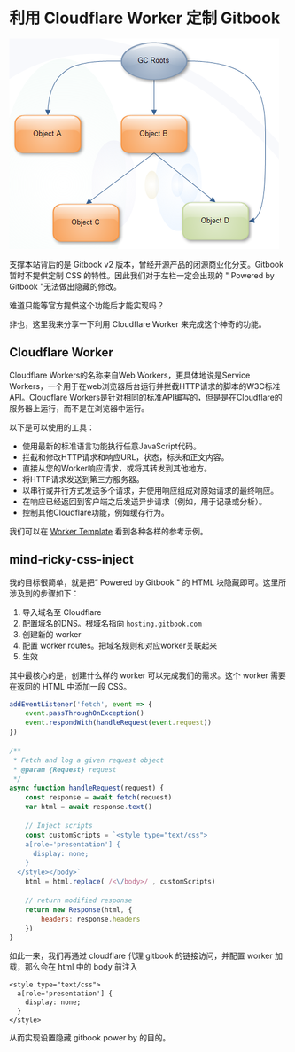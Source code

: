 # 利用 Cloudflare Worker 定制 Gitbook

![](../.gitbook/assets/image%20%2847%29.png)

支撑本站背后的是 Gitbook v2 版本，曾经开源产品的闭源商业化分支。Gitbook 暂时不提供定制 CSS 的特性。因此我们对于左栏一定会出现的 " Powered by Gitbook "无法做出隐藏的修改。

难道只能等官方提供这个功能后才能实现吗？

非也，这里我来分享一下利用 Cloudflare Worker 来完成这个神奇的功能。

## Cloudflare Worker

Cloudflare Workers的名称来自Web Workers，更具体地说是Service Workers，一个用于在web浏览器后台运行并拦截HTTP请求的脚本的W3C标准API。Cloudflare Workers是针对相同的标准API编写的，但是是在Cloudflare的服务器上运行，而不是在浏览器中运行。

以下是可以使用的工具：

* 使用最新的标准语言功能执行任意JavaScript代码。
* 拦截和修改HTTP请求和响应URL，状态，标头和正文内容。
* 直接从您的Worker响应请求，或将其转发到其他地方。
* 将HTTP请求发送到第三方服务器。
* 以串行或并行方式发送多个请求，并使用响应组成对原始请求的最终响应。
* 在响应已经返回到客户端之后发送异步请求（例如，用于记录或分析）。
* 控制其他Cloudflare功能，例如缓存行为。

我们可以在 [Worker Template](https://developers.cloudflare.com/workers/templates/) 看到各种各样的参考示例。

## mind-ricky-css-inject

我的目标很简单，就是把” Powered by Gitbook " 的 HTML 块隐藏即可。这里所涉及到的步骤如下：

1. 导入域名至 Cloudflare
2. 配置域名的DNS。根域名指向 `hosting.gitbook.com`
3. 创建新的 worker
4. 配置 worker routes。把域名规则和对应worker关联起来
5. 生效

其中最核心的是，创建什么样的 worker 可以完成我们的需求。这个 worker 需要在返回的 HTML 中添加一段 CSS。

```javascript
addEventListener('fetch', event => {
	event.passThroughOnException()
	event.respondWith(handleRequest(event.request))
})

/**
 * Fetch and log a given request object
 * @param {Request} request
 */
async function handleRequest(request) {
	const response = await fetch(request)
	var html = await response.text()

	// Inject scripts
	const customScripts = `<style type="text/css">
    a[role='presentation'] {
      display: none;
    }
  </style></body>`
	html = html.replace( /<\/body>/ , customScripts)

	// return modified response
	return new Response(html, {
		headers: response.headers
	}) 
}
```

如此一来，我们再通过 cloudflare 代理 gitbook 的链接访问，并配置 worker 加载，那么会在 html 中的 body 前注入

```markup
<style type="text/css">
  a[role='presentation'] {
    display: none;
  }
</style>
```

从而实现设置隐藏 gitbook power by 的目的。

